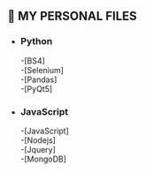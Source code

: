 ## 📌 MY PERSONAL FILES
- ### Python
  -[BS4][](Link)  
  -[Selenium][](Link)  
  -[Pandas][](Link)  
  -[PyQt5][](Link)  
 
- ### JavaScript
  -[JavaScript][](Link)  
  -[Nodejs][](Link)  
  -[Jquery][](Link)  
  -[MongoDB][](Link)  
